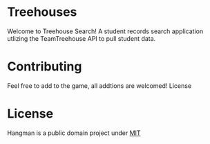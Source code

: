 # Treehouses
Welcome to Treehouse Search! A student records search application utlizing the TeamTreehouse API to pull student data.

# Contributing
Feel free to add to the game, all addtions are welcomed!
License

# License
Hangman is a public domain project under [MIT](https://mit-license.org/)
